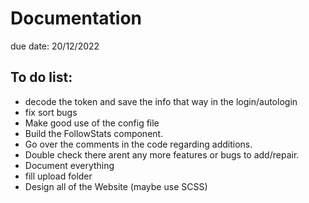 # Documentation

due date: 20/12/2022
## To do list:
- decode the token and save the info that way in the login/autologin
- fix sort bugs
- Make good use of the config file
- Build the FollowStats component.
- Go over the comments in the code regarding additions.
- Double check there arent any more features or bugs to add/repair. 
- Document everything
- fill upload folder
- Design all of the Website (maybe use SCSS)